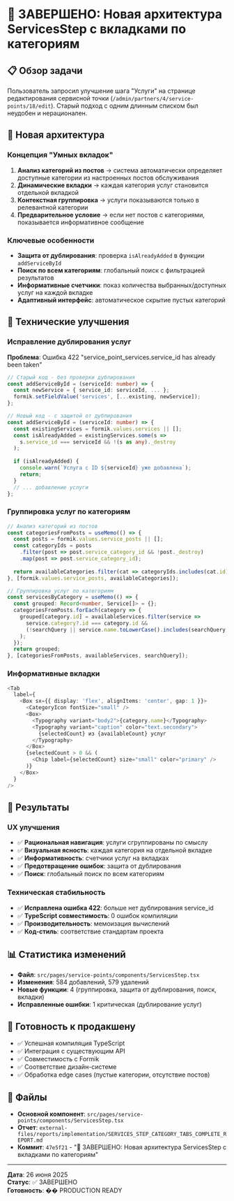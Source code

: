 # 🎯 ЗАВЕРШЕНО: Новая архитектура ServicesStep с вкладками по категориям

## 📋 Обзор задачи
Пользователь запросил улучшение шага "Услуги" на странице редактирования сервисной точки (`/admin/partners/4/service-points/18/edit`). Старый подход с одним длинным списком был неудобен и нерационален.

## 🎨 Новая архитектура

### Концепция "Умных вкладок"
1. **Анализ категорий из постов** → система автоматически определяет доступные категории из настроенных постов обслуживания
2. **Динамические вкладки** → каждая категория услуг становится отдельной вкладкой
3. **Контекстная группировка** → услуги показываются только в релевантной категории
4. **Предварительное условие** → если нет постов с категориями, показывается информативное сообщение

### Ключевые особенности
- **Защита от дублирования**: проверка `isAlreadyAdded` в функции `addServiceById`
- **Поиск по всем категориям**: глобальный поиск с фильтрацией результатов
- **Информативные счетчики**: показ количества выбранных/доступных услуг на каждой вкладке
- **Адаптивный интерфейс**: автоматическое скрытие пустых категорий

## 🔧 Технические улучшения

### Исправление дублирования услуг
**Проблема**: Ошибка 422 "service_point_services.service_id has already been taken"
```typescript
// Старый код - без проверки дублирования
const addServiceById = (serviceId: number) => {
  const newService = { service_id: serviceId, ... };
  formik.setFieldValue('services', [...existing, newService]);
};

// Новый код - с защитой от дублирования
const addServiceById = (serviceId: number) => {
  const existingServices = formik.values.services || [];
  const isAlreadyAdded = existingServices.some(s => 
    s.service_id === serviceId && !(s as any)._destroy
  );
  
  if (isAlreadyAdded) {
    console.warn(`Услуга с ID ${serviceId} уже добавлена`);
    return;
  }
  // ... добавление услуги
};
```

### Группировка услуг по категориям
```typescript
// Анализ категорий из постов
const categoriesFromPosts = useMemo(() => {
  const posts = formik.values.service_posts || [];
  const categoryIds = posts
    .filter(post => post.service_category_id && !post._destroy)
    .map(post => post.service_category_id);
  
  return availableCategories.filter(cat => categoryIds.includes(cat.id));
}, [formik.values.service_posts, availableCategories]);

// Группировка услуг по категориям
const servicesByCategory = useMemo(() => {
  const grouped: Record<number, Service[]> = {};
  categoriesFromPosts.forEach(category => {
    grouped[category.id] = availableServices.filter(service => 
      service.category?.id === category.id &&
      (!searchQuery || service.name.toLowerCase().includes(searchQuery.toLowerCase()))
    );
  });
  return grouped;
}, [categoriesFromPosts, availableServices, searchQuery]);
```

### Информативные вкладки
```typescript
<Tab
  label={
    <Box sx={{ display: 'flex', alignItems: 'center', gap: 1 }}>
      <CategoryIcon fontSize="small" />
      <Box>
        <Typography variant="body2">{category.name}</Typography>
        <Typography variant="caption" color="text.secondary">
          {selectedCount} из {availableCount} услуг
        </Typography>
      </Box>
      {selectedCount > 0 && (
        <Chip label={selectedCount} size="small" color="primary" />
      )}
    </Box>
  }
/>
```

## 🎯 Результаты

### UX улучшения
- ✅ **Рациональная навигация**: услуги сгруппированы по смыслу
- ✅ **Визуальная ясность**: каждая категория на отдельной вкладке
- ✅ **Информативность**: счетчики услуг на вкладках
- ✅ **Предотвращение ошибок**: защита от дублирования
- ✅ **Поиск**: глобальный поиск по всем категориям

### Техническая стабильность
- ✅ **Исправлена ошибка 422**: больше нет дублирования service_id
- ✅ **TypeScript совместимость**: 0 ошибок компиляции
- ✅ **Производительность**: мемоизация вычислений
- ✅ **Код-стиль**: соответствие стандартам проекта

## 📊 Статистика изменений
- **Файл**: `src/pages/service-points/components/ServicesStep.tsx`
- **Изменения**: 584 добавлений, 579 удалений
- **Новые функции**: 4 (группировка, защита от дублирования, поиск, вкладки)
- **Исправленные ошибки**: 1 критическая (дублирование услуг)

## 🚀 Готовность к продакшену
- ✅ Успешная компиляция TypeScript
- ✅ Интеграция с существующим API
- ✅ Совместимость с Formik
- ✅ Соответствие дизайн-системе
- ✅ Обработка edge cases (пустые категории, отсутствие постов)

## 📁 Файлы
- **Основной компонент**: `src/pages/service-points/components/ServicesStep.tsx`
- **Отчет**: `external-files/reports/implementation/SERVICES_STEP_CATEGORY_TABS_COMPLETE_REPORT.md`
- **Коммит**: `47e5f21` - "🎯 ЗАВЕРШЕНО: Новая архитектура ServicesStep с вкладками по категориям"

---
**Дата**: 26 июня 2025  
**Статус**: ✅ ЗАВЕРШЕНО  
**Готовность**: �� PRODUCTION READY 